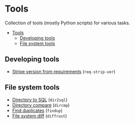 # Tools
Collection of tools (mostly Python scripts) for various tasks.

- [Tools](#tools)
  - [Developing tools](#developing-tools)
  - [File system tools](#file-system-tools)


## Developing tools
- [Stripe version from requirements](./req-strip-ver) (`req-strip-ver`)

## File system tools
- [Directory to SQL](./dir2sql/) (`dir2sql`)
- [Directory compare](./dircmp/) (`dircmp`)
- [Find duplicates](./finddup/) (`findup`)
- [File system diff](./diffrust/) (`diffrust`)

